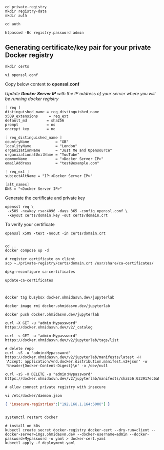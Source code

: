 ```shell
cd private-registry
mkdir registry-data
mkdir auth

cd auth

htpasswd -Bc registry.password admin
```

## Generating certificate/key pair for your private Docker registry
```shell
mkdir certs

vi openssl.conf
```

Copy below content to __openssl.conf__

_Update **Docker Server IP** with the IP address of your server where you will be running docker registry_
```shell
[ req ]
distinguished_name = req_distinguished_name
x509_extensions     = req_ext
default_md         = sha256
prompt             = no
encrypt_key        = no

[ req_distinguished_name ]
countryName            = "GB"
localityName           = "London"
organizationName       = "Just Me and Opensource"
organizationalUnitName = "YouTube"
commonName             = "<Docker Server IP>"
emailAddress           = "test@example.com"

[ req_ext ]
subjectAltName = "IP:<Docker Server IP>"

[alt_names]
DNS = "<Docker Server IP>"
```
Generate the certificate and private key

```shell
openssl req \
 -x509 -newkey rsa:4096 -days 365 -config openssl.conf \
 -keyout certs/domain.key -out certs/domain.crt
```
To verify your certificate
```shell
openssl x509 -text -noout -in certs/domain.crt
```


```shell

cd ..
docker compose up -d

# register certificate on client
scp ~./private-registry/certs/domain.crt /usr/share/ca-certificates/

dpkg-reconfigure ca-certificates

update-ca-certificates



docker tag busybox docker.ohmidasvn.dev/jupyterlab

docker image rmi docker.ohmidasvn.dev/jupyterlab

docker push docker.ohmidasvn.dev/jupyterlab

curl -X GET -u "admin:Mypassword" https://docker.ohmidasvn.dev/v2/_catalog

curl -s GET -u "admin:Mypassword" https://docker.ohmidasvn.dev/v2/jupyterlab/tags/list

# delete repo
curl -sS -u "admin:Mypassword" https://docker.ohmidasvn.dev/v2/jupyterlab/manifests/latest -H 'Accept: application/vnd.docker.distribution.manifest.v2+json' -w '%header{Docker-Content-Digest}\n' -o /dev/null 

curl -sS -X DELETE -u "admin:Mypassword" https://docker.ohmidasvn.dev/v2/jupyterlab/manifests/sha256:023917ec6a886d0e8e15f28fb543515a5fcd8d938edb091e8147db4efed388ee

# allow connect private registry with insecure

vi /etc/docker/daemon.json
```

```JSON
{ "insecure-registries":["192.168.1.164:5000"] }
```
```shell

systemctl restart docker

# install on k0s
kubectl create secret docker-registry docker-cert --dry-run=client --docker-server=imgs.ohmidasvn.dev --docker-username=admin --docker-password=Mypassword -o yaml > docker-cert.yaml
kubectl apply -f deployment.yaml
```


